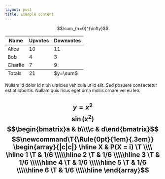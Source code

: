 ```yaml
---
layout: post
title: Example content
---
```

$$\sum_{n=0}^{\infty}$$

<table>
  <thead>
    <tr>
      <th>Name</th>
      <th>Upvotes</th>
      <th>Downvotes</th>
    </tr>
  </thead>
  <tfoot>
    <tr>
      <td>Totals</td>
      <td>21</td>
      <td>$y=\sum$</td>
    </tr>
  </tfoot>
  <tbody>
    <tr>
      <td>Alice</td>
      <td>10</td>
      <td>11</td>
    </tr>
    <tr>
      <td>Bob</td>
      <td>4</td>
      <td>3</td>
    </tr>
    <tr>
      <td>Charlie</td>
      <td>7</td>
      <td>9</td>
    </tr>
  </tbody>
</table>

Nullam id dolor id nibh ultricies vehicula ut id elit. Sed posuere consectetur est at lobortis. Nullam quis risus eget urna mollis ornare vel eu leo.

$$y=x^2$$
$$\sin(x^2)$$
$$\begin{bmatrix}a & b\\\\c & d\end{bmatrix}$$
$$\newcommand\T{\Rule{0pt}{1em}{.3em}} \begin{array}{|c|c|} \hline X & P(X = i) \T \\\\ \hline 1 \T & 1/6 \\\\\hline 2 \T & 1/6 \\\\\hline 3 \T & 1/6 \\\\\hline 4 \T & 1/6 \\\\\hline 5 \T & 1/6 \\\\\hline 6 \T & 1/6 \\\\\hline \end{array}$$
-----
